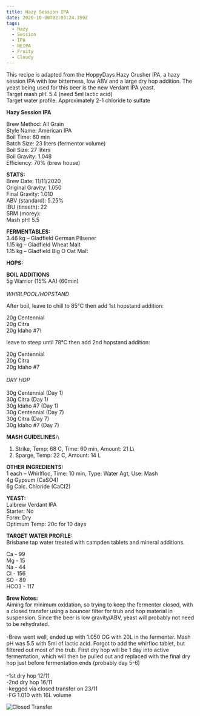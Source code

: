 ```yaml
---
title: Hazy Session IPA
date: 2020-10-30T02:03:24.359Z
tags:
  - Hazy
  - Session
  - IPA
  - NEIPA
  - Fruity
  - Cloudy
---
```

This recipe is adapted from the HoppyDays Hazy Crusher IPA, a hazy session IPA with low bitterness, low ABV and a large dry hop addition. The yeast being used for this beer is the new Verdant IPA yeast. \
Target mash pH: 5.4 (need 5ml lactic acid)\
Target water profile: Approximately 2-1 chloride to sulfate

**Hazy Session IPA**

Brew Method: All Grain\
Style Name: American IPA\
Boil Time: 60 min\
Batch Size: 23 liters (fermentor volume)\
Boil Size: 27 liters\
Boil Gravity: 1.048\
Efficiency: 70% (brew house)

**STATS:**\
Brew Date: 11/11/2020\
Original Gravity: 1.050 \
Final Gravity: 1.010\
ABV (standard): 5.25%\
IBU (tinseth): 22\
SRM (morey): \
Mash pH: 5.5

**FERMENTABLES:**\
3.46 kg – Gladfield German Pilsener \
1.15 kg – Gladfield Wheat Malt\
1.15 kg – Gladfield Big O Oat Malt

**HOPS:**

**BOIL ADDITIONS**\
5g Warrior (15% AA) (60min)\
\
*WHIRLPOOL/HOPSTAND*

After boil, leave to chill to 85°C then add 1st hopstand addition:

20g Centennial\
20g Citra\
20g Idaho #7\

leave to steep until 78°C then add 2nd hopstand addition:

20g Centennial\
20g Citra\
20g Idaho #7\
\
*DRY HOP* \
\
30g Centennial (Day 1)\
30g Citra (Day 1)\
30g Idaho #7 (Day 1)\
30g Centennial (Day 7)\
30g Citra (Day 7)\
30g Idaho #7 (Day 7)

**MASH GUIDELINES:**\

1. Strike, Temp: 68 C, Time: 60 min, Amount: 21 L\
2. Sparge, Temp: 22 C, Amount: 14 L

**OTHER INGREDIENTS:**\
1 each – Whirlfloc, Time: 10 min, Type: Water Agt, Use: Mash\
4g Gypsum (CaSO4)\
6g Calc. Chloride (CaCI2)

**YEAST:**\
Lalbrew Verdant IPA\
Starter: No\
Form: Dry\
Optimum Temp: 20c for 10 days

**TARGET WATER PROFILE:**\
Brisbane tap water treated with campden tablets and mineral additions. 

Ca - 99\
Mg - 15\
Na - 44\
Cl - 156\
SO - 89\
HCO3 - 117

**Brew Notes:**\
Aiming for minimum oxidation, so trying to keep the fermenter closed, with a closed transfer using a bouncer filter for trub and hop material in suspension. Since the beer is low gravity/ABV, yeast will probably not need to be rehydrated.\
\
-Brew went well, ended up with 1.050 OG with 20L in the fermenter. Mash pH was 5.5 with 5ml of lactic acid. Forgot to add the whirfloc tablet, but filtered out most of the trub. First dry hop will be 1 day into active fermentation, which will then be pulled out and replaced with the final dry hop just before fermentation ends (probably day 5-6)\
\
-1st dry hop 12/11\
-2nd dry hop 16/11\
-kegged via closed transfer on 23/11\
-FG 1.010 with 16L volume

![Closed Transfer](/img/127233848_3539894086128924_7718094819841299555_n.jpg "Closed Transfer")
